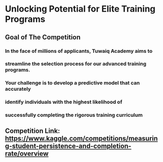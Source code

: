 # Unlocking Potential for Elite Training Programs
## Goal of The Competition
###
### In the face of millions of applicants, Tuwaiq Academy aims to
### streamline the selection process for our advanced training programs. 
### Your challenge is to develop a predictive model that can accurately 
### identify individuals with the highest likelihood of 
### successfully completing the rigorous training curriculum
## Competition Link: https://www.kaggle.com/competitions/measuring-student-persistence-and-completion-rate/overview
